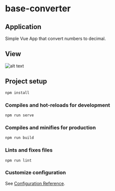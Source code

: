 # base-converter

## Application
Simple Vue App that convert numbers to decimal.

## View

![alt text](https://i.imgur.com/iIhyOWb.png)


## Project setup
```
npm install
```

### Compiles and hot-reloads for development
```
npm run serve
```

### Compiles and minifies for production
```
npm run build
```

### Lints and fixes files
```
npm run lint
```

### Customize configuration
See [Configuration Reference](https://cli.vuejs.org/config/).
